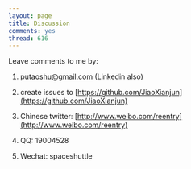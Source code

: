 ```yaml
---
layout: page
title: Discussion
comments: yes
thread: 616
---
```


Leave comments to me by:

1. [putaoshu@gmail.com](mailto:putaoshu@gmail.com) (Linkedin also)

2. create issues to [https://github.com/JiaoXianjun](https://github.com/JiaoXianjun)

3. Chinese twitter: [http://www.weibo.com/reentry](http://www.weibo.com/reentry)

4. QQ: 19004528

5. Wechat: spaceshuttle

